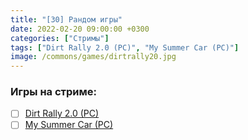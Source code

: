 ```yaml
---
title: "[30] Рандом игры"
date: 2022-02-20 09:00:00 +0300
categories: ["Стримы"]
tags: ["Dirt Rally 2.0 (PC)", "My Summer Car (PC)"]
image: /commons/games/dirtrally20.jpg
---
```


### Игры на стриме:
+ [ ] [Dirt Rally 2.0 (PC)](/tags/dirt-rally-2-0-pc)
+ [ ] [My Summer Car (PC)](/tags/my-summer-car-pc)
